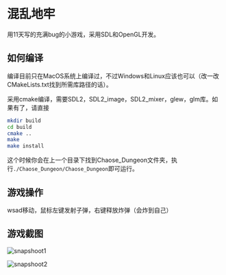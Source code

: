 # 混乱地牢

用11天写的充满bug的小游戏，采用SDL和OpenGL开发。

## 如何编译

编译目前只在MacOS系统上编译过，不过Windows和Linux应该也可以（改一改CMakeLists.txt找到所需库路径的话）。

采用cmake编译，需要SDL2，SDL2_image，SDL2_mixer，glew，glm库。如果有了，请直接

```bash
mkdir build
cd build
cmake ..
make
make install
```

这个时候你会在上一个目录下找到Chaose_Dungeon文件夹，执行`./Chaose_Dungeon/Chaose_Dungeon`即可运行。

## 游戏操作

wsad移动，鼠标左键发射子弹，右键释放炸弹（会炸到自己）

## 游戏截图

![snapshoot1](/Users/visualgmq/Documents/program/Games/Rouglike/snapshoot/pic1.png)

![snapshoot2](/Users/visualgmq/Documents/program/Games/Rouglike/snapshoot/pic2.png)